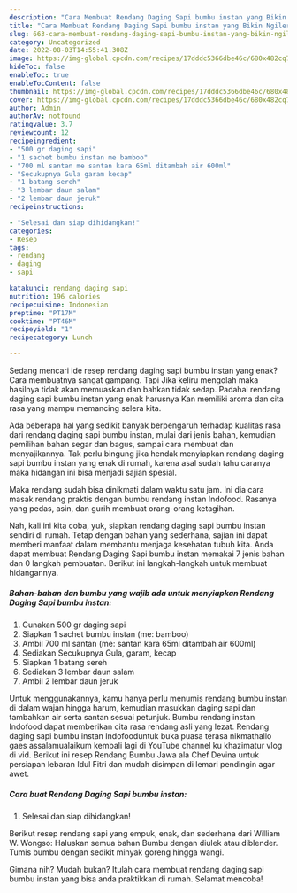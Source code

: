 ```yaml
---
description: "Cara Membuat Rendang Daging Sapi bumbu instan yang Bikin Ngiler "
title: "Cara Membuat Rendang Daging Sapi bumbu instan yang Bikin Ngiler "
slug: 663-cara-membuat-rendang-daging-sapi-bumbu-instan-yang-bikin-ngiler
category: Uncategorized
date: 2022-08-03T14:55:41.308Z
image: https://img-global.cpcdn.com/recipes/17dddc5366dbe46c/680x482cq70/rendang-daging-sapi-bumbu-instan-foto-resep-utama.jpg
hideToc: false
enableToc: true
enableTocContent: false
thumbnail: https://img-global.cpcdn.com/recipes/17dddc5366dbe46c/680x482cq70/rendang-daging-sapi-bumbu-instan-foto-resep-utama.jpg
cover: https://img-global.cpcdn.com/recipes/17dddc5366dbe46c/680x482cq70/rendang-daging-sapi-bumbu-instan-foto-resep-utama.jpg
author: Admin
authorAv: notfound
ratingvalue: 3.7
reviewcount: 12
recipeingredient:
- "500 gr daging sapi"
- "1 sachet bumbu instan me bamboo"
- "700 ml santan me santan kara 65ml ditambah air 600ml"
- "Secukupnya Gula garam kecap"
- "1 batang sereh"
- "3 lembar daun salam"
- "2 lembar daun jeruk"
recipeinstructions:

- "Selesai dan siap dihidangkan!"
categories:
- Resep
tags:
- rendang
- daging
- sapi

katakunci: rendang daging sapi 
nutrition: 196 calories
recipecuisine: Indonesian
preptime: "PT17M"
cooktime: "PT46M"
recipeyield: "1"
recipecategory: Lunch

---
```



Sedang mencari ide resep rendang daging sapi bumbu instan yang enak? Cara membuatnya sangat gampang. Tapi Jika keliru mengolah maka hasilnya tidak akan memuaskan dan bahkan tidak sedap. Padahal rendang daging sapi bumbu instan yang enak harusnya Kan memiliki aroma dan cita rasa yang mampu memancing selera kita.


Ada beberapa hal yang sedikit banyak berpengaruh terhadap kualitas rasa dari rendang daging sapi bumbu instan, mulai dari jenis bahan, kemudian pemilihan bahan segar dan bagus, sampai cara membuat dan menyajikannya. Tak perlu bingung jika hendak menyiapkan rendang daging sapi bumbu instan yang enak di rumah, karena asal sudah tahu caranya maka hidangan ini bisa menjadi sajian spesial.

Maka rendang sudah bisa dinikmati dalam waktu satu jam. Ini dia cara masak rendang praktis dengan bumbu rendang instan Indofood. Rasanya yang pedas, asin, dan gurih membuat orang-orang ketagihan.


Nah, kali ini kita coba, yuk, siapkan rendang daging sapi bumbu instan sendiri di rumah. Tetap dengan bahan yang sederhana, sajian ini dapat memberi manfaat dalam membantu menjaga kesehatan tubuh kita. Anda dapat membuat Rendang Daging Sapi bumbu instan memakai 7 jenis bahan dan 0 langkah pembuatan. Berikut ini langkah-langkah untuk membuat hidangannya.

<!--inarticleads1-->

##### Bahan-bahan dan bumbu yang wajib ada untuk menyiapkan Rendang Daging Sapi bumbu instan:

1. Gunakan 500 gr daging sapi
1. Siapkan 1 sachet bumbu instan (me: bamboo)
1. Ambil 700 ml santan (me: santan kara 65ml ditambah air 600ml)
1. Sediakan Secukupnya Gula, garam, kecap
1. Siapkan 1 batang sereh
1. Sediakan 3 lembar daun salam
1. Ambil 2 lembar daun jeruk


Untuk menggunakannya, kamu hanya perlu menumis rendang bumbu instan di dalam wajan hingga harum, kemudian masukkan daging sapi dan tambahkan air serta santan sesuai petunjuk. Bumbu rendang instan Indofood dapat memberikan cita rasa rendang asli yang lezat. Rendang daging sapi bumbu instan Indofooduntuk buka puasa terasa nikmathallo gaes assalamualaikum kembali lagi di YouTube channel ku khazimatur vlog di vid. Berikut ini resep Rendang Bumbu Jawa ala Chef Devina untuk persiapan lebaran Idul Fitri dan mudah disimpan di lemari pendingin agar awet. 

<!--inarticleads2-->

##### Cara buat Rendang Daging Sapi bumbu instan:


1. Selesai dan siap dihidangkan!

Berikut resep rendang sapi yang empuk, enak, dan sederhana dari William W. Wongso: Haluskan semua bahan Bumbu dengan diulek atau diblender. Tumis bumbu dengan sedikit minyak goreng hingga wangi. 

Gimana nih? Mudah bukan? Itulah cara membuat rendang daging sapi bumbu instan yang bisa anda praktikkan di rumah. Selamat mencoba!
